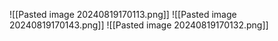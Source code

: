 ![[Pasted image 20240819170113.png]]
![[Pasted image 20240819170143.png]]
![[Pasted image 20240819170132.png]]